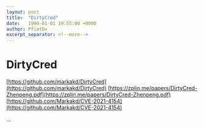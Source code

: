 ```yaml
---
layout: post
title:  "DirtyCred"
date:   1990-01-01 19:55:00 +0000
author: PfiatDe
excerpt_separator: <!--more-->
---
```


# DirtyCred
[https://github.com/markakd/DirtyCred](https://github.com/markakd/DirtyCred)
[https://zplin.me/papers/DirtyCred-Zhenpeng.pdf](https://zplin.me/papers/DirtyCred-Zhenpeng.pdf)
[https://github.com/Markakd/CVE-2021-4154](https://github.com/Markakd/CVE-2021-4154)

...
<!--more-->
